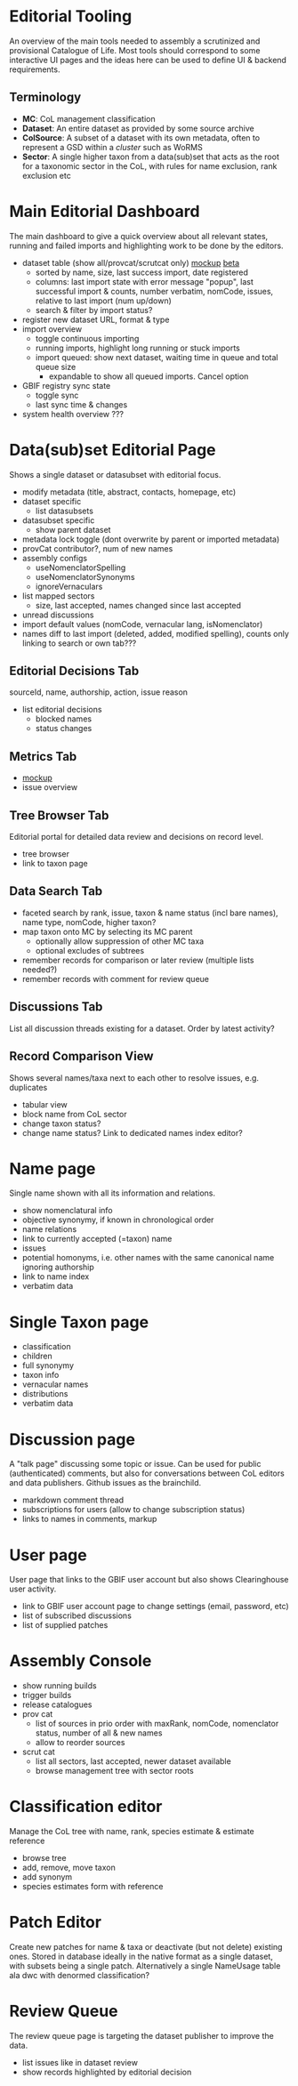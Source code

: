 # Editorial Tooling
An overview of the main tools needed to assembly a scrutinized and provisional Catalogue of Life. Most tools should correspond to some interactive UI pages and the ideas here can be used to define UI & backend requirements.

## Terminology
- **MC**: CoL management classification
- **Dataset**: An entire dataset as provided by some source archive
- **ColSource**: A subset of a dataset with its own metadata, often to represent a GSD within a *cluster* such as WoRMS
- **Sector**: A single higher taxon from a data(sub)set that acts as the root for a taxonomic sector in the CoL, with rules for name exclusion, rank exclusion etc


# Main Editorial Dashboard
The main dashboard to give a quick overview about all relevant states, running and failed imports and highlighting work to be done by the editors.

- dataset table (show all/provcat/scrutcat only) [mockup](https://github.com/Sp2000/colplus/blob/master/mockups/Datasetlist.png) [beta](http://test.col.plus/dataset) 
    - sorted by name, size, last success import, date registered
    - columns: last import state with error message "popup", last successful import & counts, number verbatim, nomCode, issues, relative to last import (num up/down)
    - search & filter by import status?
- register new dataset URL, format & type
- import overview
    - toggle continuous importing 
    - running imports, highlight long running or stuck imports
    - import queued: show next dataset, waiting time in queue and total queue size
        - expandable to show all queued imports. Cancel option
- GBIF registry sync state
    - toggle sync
    - last sync time & changes
- system health overview ???


# Data(sub)set Editorial Page
Shows a single dataset or datasubset with editorial focus.

- modify metadata (title, abstract, contacts, homepage, etc)
- dataset specific
    - list datasubsets
- datasubset specific
    - show parent dataset
- metadata lock toggle (dont overwrite by parent or imported metadata)
- provCat contributor?, num of new names
- assembly configs
    - useNomenclatorSpelling
    - useNomenclatorSynonyms
    - ignoreVernaculars
- list mapped sectors
    - size, last accepted, names changed since last accepted
- unread discussions
- import default values (nomCode, vernacular lang, isNomenclator)
- names diff to last import (deleted, added, modified spelling), counts only linking to search or own tab???


## Editorial Decisions Tab
sourceId, name, authorship, action, issue reason
- list editorial decisions
    - blocked names
    - status changes

## Metrics Tab 
- [mockup](https://github.com/Sp2000/colplus/blob/master/mockups/Metrics.png)
- issue overview 
    
## Tree Browser Tab
Editorial portal for detailed data review and decisions on record level.
- tree browser
- link to taxon page

## Data Search Tab
- faceted search by rank, issue, taxon & name status (incl bare names), name type, nomCode, higher taxon?
- map taxon onto MC by selecting its MC parent
    - optionally allow suppression of other MC taxa
    - optional excludes of subtrees
- remember records for comparison or later review (multiple lists needed?)
- remember records with comment for review queue

## Discussions Tab
List all discussion threads existing for a dataset. Order by latest activity?

## Record Comparison View
Shows several names/taxa next to each other to resolve issues, e.g. duplicates
- tabular view
- block name from CoL sector
- change taxon status?
- change name status? Link to dedicated names index editor?


# Name page
Single name shown with all its information and relations.
- show nomenclatural info
- objective synonymy, if known in chronological order
- name relations
- link to currently accepted (=taxon) name
- issues
- potential homonyms, i.e. other names with the same canonical name ignoring authorship
- link to name index
- verbatim data


# Single Taxon page
- classification
- children
- full synonymy
- taxon info
- vernacular names
- distributions
- verbatim data


# Discussion page
A "talk page" discussing some topic or issue.
Can be used for public (authenticated) comments, but also for conversations between CoL editors and data publishers. Github issues as the brainchild.
- markdown comment thread
- subscriptions for users (allow to change subscription status)
- links to names in comments, markup


# User page
User page that links to the GBIF user account but also shows Clearinghouse user activity.
- link to GBIF user account page to change settings (email, password, etc)
- list of subscribed discussions
- list of supplied patches


# Assembly Console
- show running builds
- trigger builds
- release catalogues
- prov cat
    - list of sources in prio order with maxRank, nomCode, nomenclator status, number of all & new names
    - allow to reorder sources
- scrut cat
    - list all sectors, last accepted, newer dataset available
    - browse management tree with sector roots


# Classification editor
Manage the CoL tree with name, rank, species estimate & estimate reference
- browse tree
- add, remove, move taxon
- add synonym
- species estimates form with reference


# Patch Editor
Create new patches for name & taxa or deactivate (but not delete) existing ones. Stored in database ideally in the native format as a single dataset, with subsets being a single patch. Alternatively a single NameUsage table ala dwc with denormed classification?


# Review Queue
The review queue page is targeting the dataset publisher to improve the data.
- list issues like in dataset review
- show records highlighted by editorial decision
